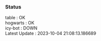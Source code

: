 ### Status


table : OK  
hogwarts : OK  
icy-bot : DOWN  
Latest Update : 2023-10-04 21:08:13.186689
